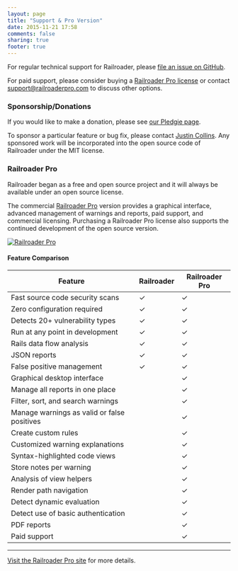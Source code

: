 ```yaml
---
layout: page
title: "Support & Pro Version"
date: 2015-11-21 17:58
comments: false
sharing: true
footer: true
---
```


For regular technical support for Railroader, please [file an issue on GitHub](https://github.com/presidentbeef/railroader/wiki/How-to-Report-a-Railroader-Issue).

For paid support, please consider buying a [Railroader Pro license](https://railroaderpro.com/index.html) or contact support@railroaderpro.com to discuss other options.

### Sponsorship/Donations

If you would like to make a donation, please see [our Pledgie page](https://pledgie.com/campaigns/30943).

To sponsor a particular feature or bug fix, please contact [Justin Collins](https://github.com/presidentbeef). Any sponsored work will be incorporated into the open source code of Railroader under the MIT license.

### Railroader Pro

Railroader began as a free and open source project and it will always be available under an open source license.

The commercial [Railroader Pro](https://railroaderpro.com/) version provides a graphical interface, advanced management of warnings and reports, paid support, and commercial licensing. Purchasing a Railroader Pro license also supports the continued development of the open source version.

[![Railroader Pro](/images/bmp.png)](https://railroaderpro.com)

#### Feature Comparison <a id="feature-comparison"></a>

 Feature                                 | Railroader     | Railroader Pro |
 -----------                             | ------------ |--------------|
 Fast source code security scans         | ✓ | ✓
 Zero configuration required             | ✓ | ✓
 Detects 20+ vulnerability types         | ✓ | ✓
 Run at any point in development         | ✓ | ✓
 Rails data flow analysis                | ✓ | ✓
 JSON reports                            | ✓ | ✓
 False positive management               | ✓ | ✓
 Graphical desktop interface             |  | ✓
 Manage all reports in one place         |  | ✓
 Filter, sort, and search warnings       |  | ✓
 Manage warnings as valid or false positives |  | ✓
 Create custom rules                     |  | ✓
 Customized warning explanations         |  | ✓
 Syntax-highlighted code views           |  | ✓
 Store notes per warning                 |  | ✓
 Analysis of view helpers                |  | ✓
 Render path navigation                  |  | ✓
 Detect dynamic evaluation               |  | ✓
 Detect use of basic authentication      |  | ✓
 PDF reports                             |  | ✓
 Paid support                            |  | ✓

---

[Visit the Railroader Pro site](https://railroaderpro.com/) for more details.
